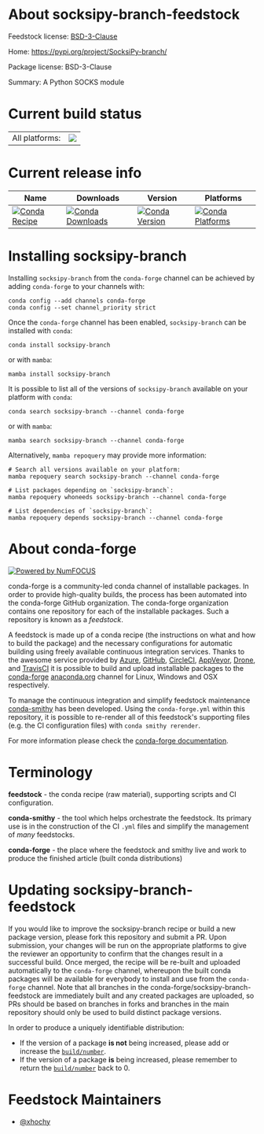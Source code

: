About socksipy-branch-feedstock
===============================

Feedstock license: [BSD-3-Clause](https://github.com/conda-forge/socksipy-branch-feedstock/blob/main/LICENSE.txt)

Home: https://pypi.org/project/SocksiPy-branch/

Package license: BSD-3-Clause

Summary: A Python SOCKS module

Current build status
====================


<table><tr><td>All platforms:</td>
    <td>
      <a href="https://dev.azure.com/conda-forge/feedstock-builds/_build/latest?definitionId=9602&branchName=main">
        <img src="https://dev.azure.com/conda-forge/feedstock-builds/_apis/build/status/socksipy-branch-feedstock?branchName=main">
      </a>
    </td>
  </tr>
</table>

Current release info
====================

| Name | Downloads | Version | Platforms |
| --- | --- | --- | --- |
| [![Conda Recipe](https://img.shields.io/badge/recipe-socksipy--branch-green.svg)](https://anaconda.org/conda-forge/socksipy-branch) | [![Conda Downloads](https://img.shields.io/conda/dn/conda-forge/socksipy-branch.svg)](https://anaconda.org/conda-forge/socksipy-branch) | [![Conda Version](https://img.shields.io/conda/vn/conda-forge/socksipy-branch.svg)](https://anaconda.org/conda-forge/socksipy-branch) | [![Conda Platforms](https://img.shields.io/conda/pn/conda-forge/socksipy-branch.svg)](https://anaconda.org/conda-forge/socksipy-branch) |

Installing socksipy-branch
==========================

Installing `socksipy-branch` from the `conda-forge` channel can be achieved by adding `conda-forge` to your channels with:

```
conda config --add channels conda-forge
conda config --set channel_priority strict
```

Once the `conda-forge` channel has been enabled, `socksipy-branch` can be installed with `conda`:

```
conda install socksipy-branch
```

or with `mamba`:

```
mamba install socksipy-branch
```

It is possible to list all of the versions of `socksipy-branch` available on your platform with `conda`:

```
conda search socksipy-branch --channel conda-forge
```

or with `mamba`:

```
mamba search socksipy-branch --channel conda-forge
```

Alternatively, `mamba repoquery` may provide more information:

```
# Search all versions available on your platform:
mamba repoquery search socksipy-branch --channel conda-forge

# List packages depending on `socksipy-branch`:
mamba repoquery whoneeds socksipy-branch --channel conda-forge

# List dependencies of `socksipy-branch`:
mamba repoquery depends socksipy-branch --channel conda-forge
```


About conda-forge
=================

[![Powered by
NumFOCUS](https://img.shields.io/badge/powered%20by-NumFOCUS-orange.svg?style=flat&colorA=E1523D&colorB=007D8A)](https://numfocus.org)

conda-forge is a community-led conda channel of installable packages.
In order to provide high-quality builds, the process has been automated into the
conda-forge GitHub organization. The conda-forge organization contains one repository
for each of the installable packages. Such a repository is known as a *feedstock*.

A feedstock is made up of a conda recipe (the instructions on what and how to build
the package) and the necessary configurations for automatic building using freely
available continuous integration services. Thanks to the awesome service provided by
[Azure](https://azure.microsoft.com/en-us/services/devops/), [GitHub](https://github.com/),
[CircleCI](https://circleci.com/), [AppVeyor](https://www.appveyor.com/),
[Drone](https://cloud.drone.io/welcome), and [TravisCI](https://travis-ci.com/)
it is possible to build and upload installable packages to the
[conda-forge](https://anaconda.org/conda-forge) [anaconda.org](https://anaconda.org/)
channel for Linux, Windows and OSX respectively.

To manage the continuous integration and simplify feedstock maintenance
[conda-smithy](https://github.com/conda-forge/conda-smithy) has been developed.
Using the ``conda-forge.yml`` within this repository, it is possible to re-render all of
this feedstock's supporting files (e.g. the CI configuration files) with ``conda smithy rerender``.

For more information please check the [conda-forge documentation](https://conda-forge.org/docs/).

Terminology
===========

**feedstock** - the conda recipe (raw material), supporting scripts and CI configuration.

**conda-smithy** - the tool which helps orchestrate the feedstock.
                   Its primary use is in the construction of the CI ``.yml`` files
                   and simplify the management of *many* feedstocks.

**conda-forge** - the place where the feedstock and smithy live and work to
                  produce the finished article (built conda distributions)


Updating socksipy-branch-feedstock
==================================

If you would like to improve the socksipy-branch recipe or build a new
package version, please fork this repository and submit a PR. Upon submission,
your changes will be run on the appropriate platforms to give the reviewer an
opportunity to confirm that the changes result in a successful build. Once
merged, the recipe will be re-built and uploaded automatically to the
`conda-forge` channel, whereupon the built conda packages will be available for
everybody to install and use from the `conda-forge` channel.
Note that all branches in the conda-forge/socksipy-branch-feedstock are
immediately built and any created packages are uploaded, so PRs should be based
on branches in forks and branches in the main repository should only be used to
build distinct package versions.

In order to produce a uniquely identifiable distribution:
 * If the version of a package **is not** being increased, please add or increase
   the [``build/number``](https://docs.conda.io/projects/conda-build/en/latest/resources/define-metadata.html#build-number-and-string).
 * If the version of a package **is** being increased, please remember to return
   the [``build/number``](https://docs.conda.io/projects/conda-build/en/latest/resources/define-metadata.html#build-number-and-string)
   back to 0.

Feedstock Maintainers
=====================

* [@xhochy](https://github.com/xhochy/)

